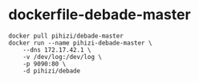 dockerfile-debade-master
========================

    docker pull pihizi/debade-master
    docker run --name pihizi-debade-master \
        --dns 172.17.42.1 \
        -v /dev/log:/dev/log \
        -p 9090:80 \
        -d pihizi/debade
